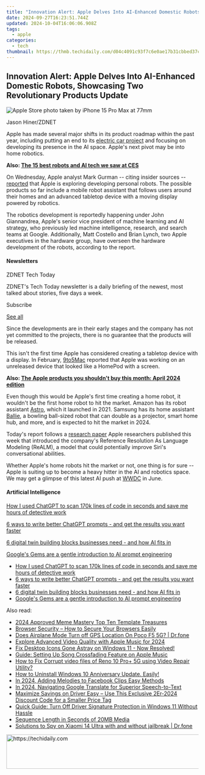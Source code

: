 ```yaml
---
title: "Innovation Alert: Apple Delves Into AI-Enhanced Domestic Robots, Showcasing Two Revolutionary Products Update"
date: 2024-09-27T16:23:51.744Z
updated: 2024-10-04T16:06:06.908Z
tags:
  - apple
categories:
  - tech
thumbnail: https://thmb.techidaily.com/d04c4091c93f7c6e0ae17b31cbbed37cb1d18932b8605027dfc827051ad0a043.jpg
---
```


## Innovation Alert: Apple Delves Into AI-Enhanced Domestic Robots, Showcasing Two Revolutionary Products  Update

![Apple Store photo taken by iPhone 15 Pro Max at 77mm](https://www.zdnet.com/a/img/resize/6f016ec6ab876059639ddca5f78d6a2c8cd56745/2023/10/06/5d202241-042c-436b-afcc-191cbe1af1c9/img-1174.jpg?auto=webp&width=1280)

Jason Hiner/ZDNET

Apple has made several major shifts in its product roadmap within the past year, including putting an end to its [electric car project](https://www.zdnet.com/article/apple-just-killed-its-electric-car-project-shifting-focus-to-generative-ai/) and focusing on developing its presence in the AI space. Apple's next pivot may be into home robotics. 

**Also: [The 15 best robots and AI tech we saw at CES](https://www.zdnet.com/article/the-14-best-robots-and-ai-tech-weve-seen-at-ces-2024-so-far/)** 

On Wednesday, Apple analyst Mark Gurman -- citing insider sources -- [reported](https://www.bloomberg.com/news/articles/2024-04-03/apple-explores-home-robots-after-abandoning-car-efforts?utm%5Fmedium=email&utm%5Fsource=newsletter&utm%5Fterm=240403&utm%5Fcampaign=author%5F19842959&sref=9hGJlFio) that Apple is exploring developing personal robots. The possible products so far include a mobile robot assistant that follows users around their homes and an advanced tabletop device with a moving display powered by robotics.

The robotics development is reportedly happening under John Giannandrea, Apple's senior vice president of machine learning and AI strategy, who previously led machine intelligence, research, and search teams at Google. Additionally, Matt Costello and Brian Lynch, two Apple executives in the hardware group, have overseen the hardware development of the robots, according to the report. 

#### Newsletters

ZDNET Tech Today

ZDNET's Tech Today newsletter is a daily briefing of the newest, most talked about stories, five days a week.

 Subscribe

[See all](https://www.zdnet.com/newsletters/)

Since the developments are in their early stages and the company has not yet committed to the projects, there is no guarantee that the products will be released.

This isn't the first time Apple has considered creating a tabletop device with a display. In February, [9to5Mac](https://9to5mac.com/2024/02/13/references-homepod-screen-tvos-17-4/) reported that Apple was working on an unreleased device that looked like a HomePod with a screen.

**Also: [The Apple products you shouldn't buy this month: April 2024 edition](https://www.zdnet.com/article/the-apple-products-you-shouldnt-buy-this-month/)**

Even though this would be Apple's first time creating a home robot, it wouldn't be the first home robot to hit the market. Amazon has its robot assistant [Astro](https://www.zdnet.com/article/amazon-launches-astro-for-business-a-robot-to-protect-smbs/), which it launched in 2021\. Samsung has its home assistant [Ballie](https://www.zdnet.com/article/i-saw-samsungs-ballie-robot-assistant-at-ces-and-it-actually-seems-helpful/), a bowling ball-sized robot that can double as a projector, smart home hub, and more, and is expected to hit the market in 2024\. 

Today's report follows a [research paper](https://www.zdnet.com/article/apple-claims-its-on-device-ai-system-realm-substantially-outperforms-gpt-4/) Apple researchers published this week that introduced the company's Reference Resolution As Language Modeling (ReALM), a model that could potentially improve Siri's conversational abilities. 

Whether Apple's home robots hit the market or not, one thing is for sure -- Apple is suiting up to become a heavy hitter in the AI and robotics space. We may get a glimpse of this latest AI push at [WWDC](https://www.zdnet.com/article/apple-confirms-wwdc-2024-for-june-10-will-ai-steal-the-show/) in June.

#### Artificial Intelligence

[How I used ChatGPT to scan 170k lines of code in seconds and save me hours of detective work](https://www.zdnet.com/article/how-chatgpt-scanned-170k-lines-of-code-in-seconds-and-saved-me-hours-of-work/ "How I used ChatGPT to scan 170k lines of code in seconds and save me hours of detective work")

[6 ways to write better ChatGPT prompts - and get the results you want faster](https://www.zdnet.com/article/6-ways-to-write-better-chatgpt-prompts-and-get-the-results-you-want-faster/ "6 ways to write better ChatGPT prompts - and get the results you want faster")

[6 digital twin building blocks businesses need - and how AI fits in](https://www.zdnet.com/article/6-digital-twin-building-blocks-businesses-need-and-how-ai-fits-in/ "6 digital twin building blocks businesses need - and how AI fits in")

[Google's Gems are a gentle introduction to AI prompt engineering](https://www.zdnet.com/article/googles-gems-are-a-gentle-introduction-to-ai-prompt-engineering/ "Google's Gems are a gentle introduction to AI prompt engineering")

* [How I used ChatGPT to scan 170k lines of code in seconds and save me hours of detective work](https://www.zdnet.com/article/how-chatgpt-scanned-170k-lines-of-code-in-seconds-and-saved-me-hours-of-work/ "How I used ChatGPT to scan 170k lines of code in seconds and save me hours of detective work")
* [6 ways to write better ChatGPT prompts - and get the results you want faster](https://www.zdnet.com/article/6-ways-to-write-better-chatgpt-prompts-and-get-the-results-you-want-faster/ "6 ways to write better ChatGPT prompts - and get the results you want faster")
* [6 digital twin building blocks businesses need - and how AI fits in](https://www.zdnet.com/article/6-digital-twin-building-blocks-businesses-need-and-how-ai-fits-in/ "6 digital twin building blocks businesses need - and how AI fits in")
* [Google's Gems are a gentle introduction to AI prompt engineering](https://www.zdnet.com/article/googles-gems-are-a-gentle-introduction-to-ai-prompt-engineering/ "Google's Gems are a gentle introduction to AI prompt engineering")

<ins class="adsbygoogle"
     style="display:block"
     data-ad-format="autorelaxed"
     data-ad-client="ca-pub-7571918770474297"
     data-ad-slot="1223367746"></ins>

<ins class="adsbygoogle"
     style="display:block"
     data-ad-client="ca-pub-7571918770474297"
     data-ad-slot="8358498916"
     data-ad-format="auto"
     data-full-width-responsive="true"></ins>

<span class="atpl-alsoreadstyle">Also read:</span>
<div><ul>
<li><a href="https://extra-guidance.techidaily.com/2024-approved-meme-mastery-top-ten-template-treasures/"><u>2024 Approved Meme Mastery Top Ten Template Treasures</u></a></li>
<li><a href="https://tech-haven.techidaily.com/1723808137597-browser-security-how-to-secure-your-browsers-easily/"><u>Browser Security – How to Secure Your Browsers Easily</u></a></li>
<li><a href="https://fake-location.techidaily.com/does-airplane-mode-turn-off-gps-location-on-poco-f5-5g-drfone-by-drfone-virtual-android/"><u>Does Airplane Mode Turn off GPS Location On Poco F5 5G? | Dr.fone</u></a></li>
<li><a href="https://some-knowledge.techidaily.com/explore-advanced-video-quality-with-apple-music-for-2024/"><u>Explore Advanced Video Quality with Apple Music for 2024</u></a></li>
<li><a href="https://tech-haven.techidaily.com/1723808369224-fix-desktop-icons-gone-astray-on-windows-11-now-resolved/"><u>Fix Desktop Icons Gone Astray on Windows 11 - Now Resolved!</u></a></li>
<li><a href="https://hardware-reviews.techidaily.com/guide-setting-up-song-crossfading-feature-on-apple-music/"><u>Guide: Setting Up Song Crossfading Feature on Apple Music</u></a></li>
<li><a href="https://blog-min.techidaily.com/how-to-fix-corrupt-video-files-of-reno-10-proplus-5g-using-video-repair-utility-by-stellar-video-repair-mobile-video-repair/"><u>How to Fix Corrupt video files of Reno 10 Pro+ 5G using Video Repair Utility?</u></a></li>
<li><a href="https://tech-haven.techidaily.com/1723808238469-how-to-uninstall-windows-10-anniversary-update-easily/"><u>How to Uninstall Windows 10 Anniversary Update. Easily!</u></a></li>
<li><a href="https://facebook-video-content.techidaily.com/in-2024-adding-melodies-to-facebook-clips-easy-methods/"><u>In 2024, Adding Melodies to Facebook Clips Easy Methods</u></a></li>
<li><a href="https://remote-screen-capture.techidaily.com/in-2024-navigating-google-translate-for-superior-speech-to-text/"><u>In 2024, Navigating Google Translate for Superior Speech-to-Text</u></a></li>
<li><a href="https://tech-haven.techidaily.com/1723808164337-maximize-savings-on-driver-easy-use-this-exclusive-2er-2024-discount-code-for-a-smaller-price-tag/"><u>Maximize Savings on Driver Easy – Use This Exclusive 2Er-2024 Discount Code for a Smaller Price Tag</u></a></li>
<li><a href="https://tech-haven.techidaily.com/1723808321752-quick-guide-turn-off-driver-signature-protection-in-windows-11-without-hassle/"><u>Quick Guide: Turn Off Driver Signature Protection in Windows 11 Without Hassle</u></a></li>
<li><a href="https://extra-tips.techidaily.com/sequence-length-in-seconds-of-20mb-media/"><u>Sequence Length in Seconds of 20MB Media</u></a></li>
<li><a href="https://android-location-track.techidaily.com/solutions-to-spy-on-xiaomi-14-ultra-with-and-without-jailbreak-drfone-by-drfone-virtual-android/"><u>Solutions to Spy on Xiaomi 14 Ultra with and without jailbreak | Dr.fone</u></a></li>
</ul></div>

<!-- affiliate ads begin -->
<a href="https://ephamedtechinc.pxf.io/c/5597632/2136617/26400" target="_top" id="2136617">
  <img src="//a.impactradius-go.com/display-ad/26400-2136617" border="0" alt="https://techidaily.com" width="728" height="90"/>
</a>
<img height="0" width="0" src="https://ephamedtechinc.pxf.io/i/5597632/2136617/26400" style="position:absolute;visibility:hidden;" border="0" />
<!-- affiliate ads end -->


